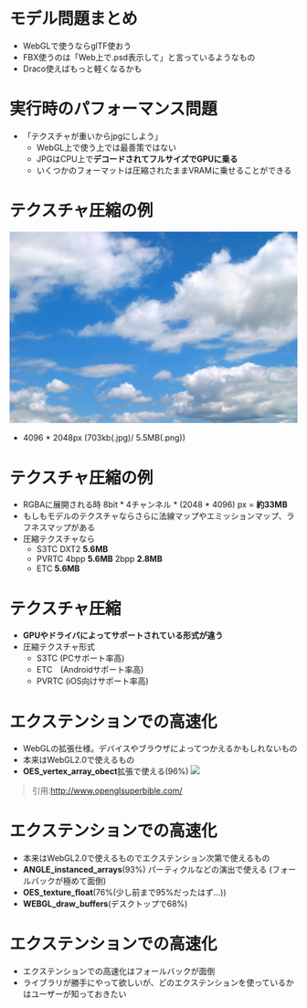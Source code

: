 # モデル問題まとめ

* WebGLで使うならglTF使おう
* FBX使うのは「Web上で.psd表示して」と言っているようなもの
* Draco使えばもっと軽くなるかも

# 実行時のパフォーマンス問題

* 「テクスチャが重いからjpgにしよう」
    * WebGL上で使う上では最善策ではない
    * JPGはCPU上で**デコードされてフルサイズでGPUに乗る**
    * いくつかのフォーマットは圧縮されたままVRAMに乗せることができる

# テクスチャ圧縮の例

![big-image](./resources/size.jpg)

* 4096 * 2048px (703kb(.jpg)/ 5.5MB(.png))

# テクスチャ圧縮の例

* RGBAに展開される時 8bit \* 4チャンネル \* (2048 \* 4096) px = **約33MB**
* もしもモデルのテクスチャならさらに法線マップやエミッションマップ、ラフネスマップがある
* 圧縮テクスチャなら
    * S3TC DXT2 **5.6MB**
    * PVRTC 4bpp **5.6MB** 2bpp **2.8MB**
    * ETC **5.6MB**

# テクスチャ圧縮

* **GPUやドライバによってサポートされている形式が違う**
* 圧縮テクスチャ形式
    * S3TC (PCサポート率高)
    * ETC　(Androidサポート率高)
    * PVRTC (iOS向けサポート率高)

# エクステンションでの高速化

* WebGLの拡張仕様。デバイスやブラウザによってつかえるかもしれないもの
* 本来はWebGL2.0で使えるもの
* **OES\_vertex\_array\_obect**拡張で使える(96%)
![](https://i.gyazo.com/c4d23c98d8ea64f418fbe75954fba7f6.png)
> 引用:http://www.openglsuperbible.com/

# エクステンションでの高速化

* 本来はWebGL2.0で使えるものでエクステンション次第で使えるもの
* **ANGLE\_instanced\_arrays**(93%) パーティクルなどの演出で使える
(フォールバックが極めて面倒)
* **OES\_texture\_float**(76%(少し前まで95%だったはず...))
* **WEBGL\_draw\_buffers**(デスクトップで68%)

# エクステンションでの高速化

* エクステンションでの高速化はフォールバックが面倒
* ライブラリが勝手にやって欲しいが、どのエクステンションを使っているかはユーザーが知っておきたい
